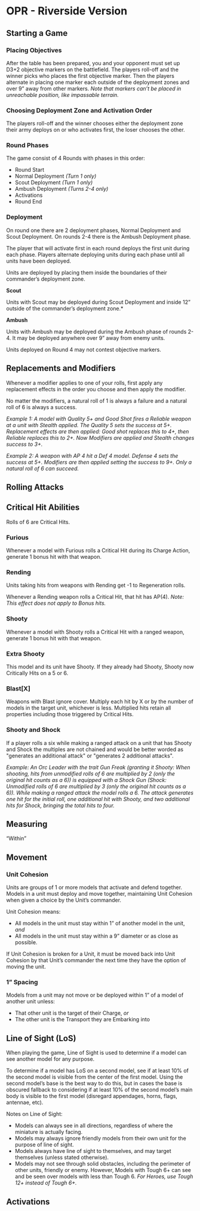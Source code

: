 # OPR - Riverside Version

## Starting a Game
### Placing Objectives
After the table has been prepared, you and your opponent must set up D3+2 objective markers on the battlefield. The players roll-off and the winner picks who places the first objective marker. Then the players alternate in placing one marker each outside of the deployment zones and over 9” away from other markers. *Note that markers can’t be placed in unreachable position, like impassable terrain.*
### Choosing Deployment Zone and Activation Order
The players roll-off and the winner chooses either the deployment zone their army deploys on or who activates first, the loser chooses the other.

### Round Phases
The game consist of 4 Rounds with phases in this order:
* Round Start
* Normal Deployment *(Turn 1 only)*
* Scout Deployment *(Turn 1 only)*
* Ambush Deployment *(Turns 2-4 only)*
* Activations
* Round End

### Deployment
On round one there are 2 deployment phases, Normal Deployment and Scout Deployment. On rounds 2-4 there is the Ambush Deployment phase.

The player that will activate first in each round deploys the first unit during each phase. Players alternate deploying units during each phase until all units have been deployed.

Units are deployed by placing them inside the boundaries of their commander’s deployment zone.

**Scout**

Units with Scout may be deployed during Scout Deployment and inside 12” outside of the commander’s deployment zone.*

**Ambush**

Units with Ambush may be deployed during the Ambush phase of rounds 2-4. It may be deployed anywhere over 9” away from enemy units.

Units deployed on Round 4 may not contest objective markers.

## Replacements and Modifiers
Whenever a modifier applies to one of your rolls, first apply any replacement effects in the order you choose and then apply the modifier.

No matter the modifiers, a natural roll of 1 is always a failure and a natural roll of 6 is always a success.

*Example 1: A model with Quality 5+ and Good Shot fires a Reliable weapon at a unit with Stealth applied. The Quality 5 sets the success at 5+. Replacement effects are then applied: Good shot replaces this to 4+, then Reliable replaces this to 2+. Now Modifiers are applied and Stealth changes success to 3+.*

*Example 2: A weapon with AP 4 hit a Def 4 model. Defense 4 sets the success at 5+. Modifiers are then applied setting the success to 9+. Only a natural roll of 6 can succeed.*

## Rolling Attacks

## Critical Hit Abilities

Rolls of 6 are Critical Hits.

### Furious

Whenever a model with Furious rolls a Critical Hit during its Charge Action, generate 1 bonus hit with that weapon.

### Rending

Units taking hits from weapons with Rending get -1 to Regeneration rolls.

Whenever a Rending weapon rolls a Critical Hit, that hit has AP(4). *Note: This effect does not apply to Bonus hits.*

### Shooty

Whenever a model with Shooty rolls a  Critical Hit with a ranged weapon, generate 1 bonus hit with that weapon.

### Extra Shooty

This model and its unit have Shooty. If they already had Shooty, Shooty now Critically Hits on a 5 or 6.

### Blast[X]

Weapons with Blast ignore cover. Multiply each hit by X or by the number of models in the target unit, whichever is less. Multiplied hits retain all properties including those triggered by Critical Hits.

### Shooty and Shock
If a player rolls a six while making a ranged attack on a unit that has Shooty and Shock the multiples are not chained and would be better worded as "generates an additional attack" or "generates 2 additional attacks".

*Example: An Orc Leader with the trait Gun Freak (granting it Shooty: When shooting, hits from unmodified rolls of 6 are multiplied by 2 (only the original hit counts as a 6)) is equipped with a Shock Gun (Shock: Unmodified rolls of 6 are multiplied by 3 (only the original hit counts as a 6)). While making a ranged attack the model rolls a 6. The attack generates one hit for the initial roll, one additional hit with Shooty, and two additional hits for Shock, bringing the total hits to four.*

## Measuring
“Within”

## Movement
### Unit Cohesion
Units are groups of 1 or more models that activate and defend together. Models in a unit must deploy and move together, maintaining Unit Cohesion when given a choice by the Unit’s commander.

Unit Cohesion means:
- All models in the unit must stay within 1” of another model in the unit, *and*
- All models in the unit must stay within a 9” diameter or as close as possible.

If Unit Cohesion is broken for a Unit, it must be moved back into Unit Cohesion by that Unit’s commander the next time they have the option of moving the unit.

### 1” Spacing

Models from a unit may not move or be deployed within 1” of a model of another unit unless:
- That other unit is the target of their Charge, *or*
- The other unit is the Transport they are Embarking into


## Line of Sight (LoS)
When playing the game, Line of Sight is used to determine if a model can see another model for any purpose.

To determine if a model has LoS on a second model, see if at least 10% of the second model is visible from the center of the first model. Using the second model’s base is the best way to do this, but in cases the base is obscured fallback to considering if at least 10% of the second model’s main body is visible to the first model (disregard appendages, horns, flags, antennae, etc).

Notes on Line of Sight:
- Models can always see in all directions, regardless of where the miniature is actually facing.
- Models may always ignore friendly models from their own unit for the purpose of line of sight.
- Models always have line of sight to themselves, and may target themselves (unless stated otherwise).
- Models may not see through solid obstacles, including the perimeter of other units, friendly or enemy. However, Models with Tough 6+ can see and be seen over models with less than Tough 6. *For Heroes, use Tough 12+ instead of Tough 6+.*

## Activations
